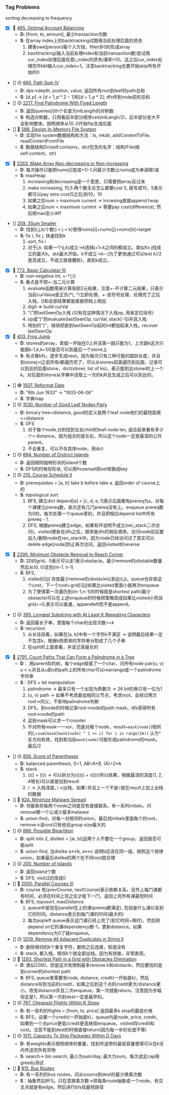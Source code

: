 ### Tag Problems
sorting decreasing to frequency
- [x] 🔴 [465. Optimal Account Balancing](https://leetcode.com/problems/optimal-account-balancing/description/)
    - **D**: [from, to, amount], 最少transaction次数
    - **S**: 在array index上的backtracking试图用当前处理后面的债务
        1. 建表owe[person]每个人欠钱，filter非0的形成array
        2. backtracking(输入当前处理index和当前transaction数)尝试用cur_index处理后面任意i_index的债务(乘积<0)。这之后cur_index处理完毕bkt输入cur_index+1。注意backtracking也要开始skip所有开始的0
- [] 🟡 [666. Path Sum IV](https://leetcode.com/problems/path-sum-iv/description/)
    - **D**: dpv->depth, postion, value; 返回所有root到leaf的path总和
    - **S**: $[d, p]$ -> $[d+1, p*2-1]$和$[d+1, p*2]$; dfs传到node前的总和
- [] 🟡 [2217. Find Palindrome With Fixed Length](https://leetcode.com/problems/find-palindrome-with-fixed-length/description/)
    - **D**: 返回queries[i]th个长度为intLength的对称数
    - **S**: 构造对称数，只用看前半部分顺序ceil(intLengh/2)，后半部分变大不会影响整体。按照顺序从10..0开始flip生成后面
- [] 🔴 [588. Design In-Memory File System](https://leetcode.com/problems/design-in-memory-file-system/description/)
    - **D**: 实现file system数据结构和方法：ls, mkdir, addContentToFile, readContentFromFile
    - **S**: 数据结构Dir(self.contains，dict包含的名字：结构)File(结self.content，str)
- [x] 🔴 [2263. Make Array Non-decreasing or Non-increasing](https://leetcode.com/problems/make-array-non-decreasing-or-non-increasing/description/)
    - **D**: 每次操作只能把nums[i]变成+1/-1,问最少次数让nums成为单调增/减
    - **S**: maxHeap
        1. increasing和decreasing是一个意思，只需要把array反过来
        2. make increasing, 10,5 两个数无论怎么都要cost 5, 就写成10，5表示都可以pay zero cost(5之后)到10，10
        3. 如果之后num > maximum current -> incresing直接append heap
        4. 如果之后num < maximum current -> 需要pay cost(difference), 然后把max变小diff
- [] [259. 3Sum Smaller](https://leetcode.com/problems/3sum-smaller/description/)
    - **D**: 找到(i,j,k)个数(i < j < k)使得nums[i]+nums[j]+nums[k]<target
    - **S**: fix i, fix j, 快速找到k
        1. sort, fix i
        2. 对于j,k: 如果一个(j,k)成立->k选择j+1~k之间的都成立。类似fix j找成立的最大k。从k最大开始，k不成立->k--(为了更快通过可以test k//2是否成立，不成立直接腰斩)，直到k成立。
- [x] 🔴 [772. Basic Calculator III](https://leetcode.com/problems/basic-calculator-iii/description/)
    - **D**: non-negative int, +-*/,()
    - **S**: 重点是不把+-当二元计算
        1. evaluate函数用来计算局部2元结果，注意+-不计算二元结果，只表示当前curValue是正负(*), */立即处理，+-变符号处理，处理完了之后入栈，()和全部结果都是直接把栈上相加
        2. digit => build curVal
        3. "("把lastSeenOp入栈 (只有在这种情况下入栈op, 用来定位括号)
        4. op或")"则evaluate(lastSeenOp, curVal, stack[-1])并且入栈
        5. 特别的")"，继续把直到lastSeenOp前的int都加起来入栈，recover lastSeenOp
- [x] 🔴 [403. Frog Jump](https://leetcode.com/problems/frog-jump/description/)
    - **D**: stones的array，青蛙一开始在0上并且第一跳只能为1，上次跳k这次只能跳k-1,k,k+1问是否可以到最后一个stone上
    - **S**: 有点像bfs，逐步生成next。因为每次只有三种可能的跳跃长度，并且到stonej>i之前所有i都遍历完了，可以从stones前面遍历到后面，记录可以到达的后面stone，dict{stonei, list of ks}，表示能到达stonei的上一个k。对后面的stone从字典中选取上一次的k并且生成之后可以到达的。
- [] 🟢 [1507. Reformat Date](https://leetcode.com/problems/reformat-date/description/)
    - **D**: "6th Jun 1933" -> "1933-06-06"
    - **S**: 字典map
- [] 🟡 [1530. Number of Good Leaf Nodes Pairs](https://leetcode.com/problems/number-of-good-leaf-nodes-pairs/description/)
    - **D**: binrary tree+distance, good的定义是两个leaf node他们的最短距离<=distance
    - **S**: DFS
        1. 对于每个node,分别找到左右child的leaf-node len, 组合起来看有多少个< distance。因为组合的是左右，所以这个node一定是最深的公共parent。
        2. 不会重复，可以不存具体node，用dict
- [] 🟡 [694. Number of Distinct Islands](https://leetcode.com/problems/number-of-distinct-islands/description/)
    - **D**: 返回相同独特形状的island个数
    - **S**: DFS的时候存形状, 可以用frozenset把set转换成key
- [] 🟡 [210. Course Schedule II](https://leetcode.com/problems/course-schedule-ii/description/)
    - **D**: prerequisites = [a, b] take b before take a. 返回order of course上的
    - **S**: topological sort
        1. BFS, 建立dict depend[a] = [c, d, e, f]表示后面都有prereq为a，对每个课建立prereq数，表示还有几门prereq没有上。enqueue prereq数为0的，每次处理一个queue里的，并且把相应depend list中所有prereq - 1.
        2. DFS, 根据prereq建立edge。如果有环说明不成立(rec_stack二次访问)，visited更新在dfs之后，顺序是dfs的相反顺序。访问node前后要加入/删除node在rec_stack中。因为node已经访问过了其实可以delete edge[node]防止再次访问。返回visited的reverse
- [x] 🔴 [2290. Minimum Obstacle Removal to Reach Corner](https://leetcode.com/problems/minimum-obstacle-removal-to-reach-corner/description/)
    - **D**: 2D的grid，0表示可以走1表示obstacle。最少remove的obstable数量然后从(0, 0)走到(m-1. n-1)
    - **S**: BFS, 
        1. visited[i][j] 存放最少remove的obstacle以到达(i,j)。queue也存放这个cost，下一个cost+grid[i][j]如果比visited里面小就再次enqueue
        2. 为了使得第一次遍历到(m-1,n-1)的时候就是shortest path(最少obstacle)可以在上述enqueue的时候把策略改成如果比visited小而且grid==0,表示可以直通，appendleft而不是append。
- [] 🟡 [395. Longest Substring with At Least K Repeating Characters](https://leetcode.com/problems/longest-substring-with-at-least-k-repeating-characters/description/)
    - **D**: 返回最长子串，里面每个char的出现次数>=k
    - **S**: recursion
        1. 从长往段看，如果在[a, b]中有一个字符k不满足 -> 说明最后结果一定不包含k，根据k把原来的字符串分割成了几个子串
        2. 在split的上面查看，并且记录最长的
- [x] 🔴 [2791. Count Paths That Can Form a Palindrome in a Tree](https://leetcode.com/problems/count-paths-that-can-form-a-palindrome-in-a-tree/description/)
    - **D**： 用parent存的树，每个edge赋值了一个char，问所有node pair(u, v) u < v,并且从u到v的path上的所有char可以rearrange成一个palindrome字符串
    - **S**：DFS + bit manipulation
        1. palindrome -> 最多只有一个出现为奇数次 -> 26 bit的串只有一位为1
        2. (u, v) path -> 如果不考虑最低相同父节点，考虑root，会经过两次root->同父，不影响palindrome判断
        3. DFS，到node的时候记录root->node的path mask，dfs获得所有root->node的path
        4. 这些mask可以求一个counter
        5. 不对所有mask一一xor，而是对每个node，result+`mask[node]`(相同的),+`sum[mask[mask[node] ^ 1 << i] for i in range(26)]` 认为^反方向有效，找到和当前`mask[node]`可能形成palindrome的mask。最后/2
- [] 🟡 [856. Score of Parentheses](https://leetcode.com/problems/score-of-parentheses/description/)
    - **D**: balanced parenthesis, ()=1, AB=A+B, (A)=2*A
    - **S**: stack
        1. ((() + ())) -> 可以拆分为((())) + ((()))所以结果，根据最深的深度(1, 2, 4增长)可以直接加到result
        2. `(` -> 入栈深度，`)`->出栈，如果`)`并且上一个不是`)`就在result上加上出栈的数据
- [] 🔴 [924. Minimize Malware Spread](https://leetcode.com/problems/minimize-malware-spread/description/)
    - **D**: 邻接表存每两个node之间是否有直接联系，有一系列initials，问remove哪一个让减少最多malware
    - **S**: union-find，对每一对相邻的union。最后找initials里面每个的root，remove->该root只有他且group size最大的
- [] 🟡 [886. Possible Bipartition](https://leetcode.com/problems/possible-bipartition/description/)
    - **D**: split into 2, dislikei = [ai, bi]这两个人不要在一个group，返回是否可能split
    - **S**: union-find, 当dislike a<->b, a<->c 说明b应该在同一组，按照这个规律union，如果最后dislike的两个在不同root就合理
- [] 🟡 [200. Number of Islands](https://leetcode.com/problems/number-of-islands/description/)
    - **D**: 返回island个数
    - **S**: DFS, visit过的改成0
- [] 🔴 [2050. Parallel Courses III](https://leetcode.com/problems/parallel-courses-iii/description/)
    - **D**: course 有[prevCourse, nextCourse]表示依赖关系。另外上每门课都有时间，必须在时间上完之后才能下一门，返回上完所有课最短时间
    - **S**: BFS, toposort, maxDistance
        1. queue中是现在parallel在上的课(prereq都满足), 包括是什么课以及到它的时间。distance表示到每门课的时间(最大的)
        2. 每次popleft queue表示这门课已经上完了(到它时间+用时)，然后把depend on它的课dependency都-1，更新distance。如果dependency为0了就enqueue。
- [] 🟡 [1209. Remove All Adjacent Duplicates in String II](https://leetcode.com/problems/remove-all-adjacent-duplicates-in-string-ii/description/)
    - **D**: 删除相邻的k个重复字符，删除之后连接，知道没有
    - **S**: stack, 都入栈，相邻k个就全部出栈。因为有拼接，非常直观。
- [] 🔴 [1293. Shortest Path in a Grid with Obstacles Elimination](https://leetcode.com/problems/shortest-path-in-a-grid-with-obstacles-elimination/description/)
    - **D**: 类似2280，但是这次有限制最多remove k和obstacle，然后要找的是到corner的shortest path
    - **S**: BFS, queue里需要有node, distance, credit(一开始是k)，然后distance存到当前的credit，如果之后到这个点的credit更大/distance更小，改变distance并且二次enqueue。第一次就能return。注意因为步幅恒定是1，所以第一次到dest一定是最早的。
- [] 🟡 [787. Cheapest Flights Within K Stops](https://leetcode.com/problems/cheapest-flights-within-k-stops/description/)
    - **D**: 有一些列的flights = [from, to, price] 返回最多k stop的最低价格
    - **S**: BFS，设置一个credit(一开始是k)，queue内是node, price, credit，如果到一个点price更低/credit更高继续enqueue。visited存credit和cost。注意不能到dest的时候直接return(因为每一步的长度不等)
- [] 🟡 [1011. Capacity To Ship Packages Within D Days](https://leetcode.com/problems/capacity-to-ship-packages-within-d-days/description/)
    - **D**: 有weights表示按照顺序的重量，找到传送带的最低容量使得可以在k天内传送完所有货物
    - **S**: search-> bin search, 最小为sum/day, 最大为sum。每次选定cap用greedy测试
- [] 🔴 [815. Bus Routes](https://leetcode.com/problems/bus-routes/description/)
    - **D**: 有一系列的bus routes，问从source到dest的最少换乘次数
    - **S**：抽象然后BFS。只在意换乘次数->把每条route抽象成一个node，有交叉点就是有edge。然后进行bfs找最短路径
